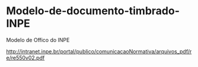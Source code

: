 # Modelo-de-documento-timbrado-INPE
Modelo de Offico do INPE

http://intranet.inpe.br/portal/publico/comunicacaoNormativa/arquivos_pdf/re/re550v02.pdf
